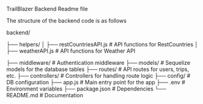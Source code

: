 TrailBlazer Backend Readme file


The structure of the backend code is as follows 

backend/

├── helpers/
│   ├── restCountriesAPI.js   # API functions for RestCountries
│   ├── weatherAPI.js         # API functions for Weather API

├── middleware/         # Authentication middleware
├── models/             # Sequelize models for the database tables
├── routes/             # API routes for users, trips, etc.
├── controllers/        # Controllers for handling route logic
├── config/             # DB configuration
├── app.js              # Main entry point for the app
├── .env                # Environment variables
├── package.json        # Dependencies
└── README.md           # Documentation